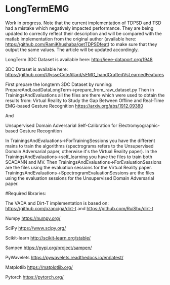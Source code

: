 # LongTermEMG

Work in progress. 
Note that the current implementation of TDPSD and TSD had a mistake which negatively impacted performance. They are being updated to 
correctly reflect their description and will be compared with the matlab implementation from the original author 
(available here: https://github.com/RamiKhushaba/getTDPSDfeat) to make sure that they output the same values. The article 
will be updated accordingly. 

LongTerm 3DC Dataset is available here: http://ieee-dataport.org/1948

3DC Dataset is available here: https://github.com/UlysseCoteAllard/sEMG_handCraftedVsLearnedFeatures



First prepare the longterm 3DC Dataset by running: PrepareAndLoadDataLongTerm->prepare_from_raw_dataset.py Then in TrainingsAndEvaluations all the files are there which were used to obtain the results from: Virtual Reality to Study the Gap Between Offline and Real-Time EMG-based Gesture Recognition https://arxiv.org/abs/1912.09380

And

Unsupervised Domain Adversarial Self-Calibration for Electromyographic-based Gesture Recognition

In TrainingsAndEvaluations->ForTrainingSessions you have the different mains to train the algorithms (spectrograms refers to the Unsupervised Domain Adversarial paper, otherwise it's the Virtual Reality paper). In the TrainingsAndEvaluations->self_learning you have the files to train both SCADANN and MV. Then TrainingsAndEvaluations->ForEvaluationSessions are the files using the evaluation sessions for the Virtual Reality paper. TrainingsAndEvaluations->SpectrogramEvaluationSessions are the files using the evaluation sessions for the Unsupervised Domain Adversarial paper.

#Required libraries:

The VADA and Dirt-T implementation is based on: https://github.com/ozanciga/dirt-t and https://github.com/RuiShu/dirt-t

Numpy https://numpy.org/

SciPy https://www.scipy.org/

Scikit-learn http://scikit-learn.org/stable/

Sampen https://pypi.org/project/sampen/

PyWavelets https://pywavelets.readthedocs.io/en/latest/

Matplotlib https://matplotlib.org/

Pytorch https://pytorch.org/
